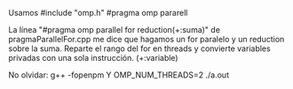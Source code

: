 Usamos #include "omp.h"
#pragma omp pararell 




La línea "#pragma omp parallel for reduction(+:suma)" de pragmaParallelFor.cpp me dice que hagamos un for paralelo y un reduction sobre la suma. Reparte el rango del for en threads y convierte variables privadas con una sola instrucción. 
(+:variable)

No olvidar: g++ -fopenpm 
Y OMP_NUM_THREADS=2 ./a.out





